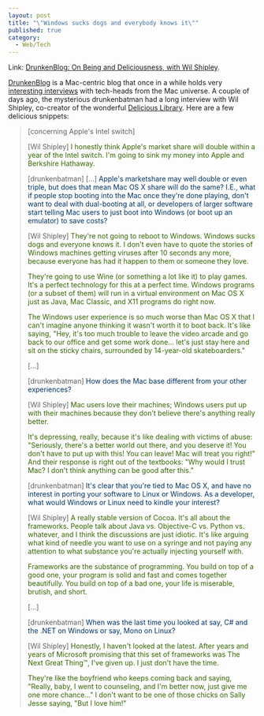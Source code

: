 ```yaml
---
layout: post
title: "\"Windows sucks dogs and everybody knows it\""
published: true
category:
  - Web/Tech
---
```

<p>Link: <a title="DrunkenBlog: On Being and Deliciousness, with Wil Shipley" href="http://www.drunkenblog.com/drunkenblog-archives/000581.html">DrunkenBlog: On Being and Deliciousness, with Wil Shipley</a>.</p>

<p><a title="DrunkenBlog" href="http://www.drunkenblog.com/">DrunkenBlog</a> is a Mac-centric blog that once in a while holds very <a href="http://www.drunkenblog.com/drunkenblog-archives/cat_interviews.html">interesting interviews</a> with tech-heads from the Mac universe. A couple of days ago, the mysterious drunkenbatman had a long interview with Wil Shipley, co-creator of the wonderful <a href="http://www.delicious-monster.com/">Delicious Library</a>. Here are a few delicious snippets:</p>

<blockquote cite="http://www.drunkenblog.com/drunkenblog-archives/000581.html"><p>
[concerning Apple's Intel switch]</p>

<p>[Wil Shipley] <span style="color: #336600;">I honestly think Apple's market share will double within a year of the Intel switch. I'm going to sink my money into Apple and Berkshire Hathaway.</span></p>



<p>[drunkenbatman] [...] <span style="color: #003366;">Apple's marketshare may well double or even triple, but does that mean Mac OS X share will do the same? I.E., what if people stop booting into the Mac once they're done playing, don't want to deal with dual-booting at all, or developers of larger software start telling Mac users to just boot into Windows (or boot up an emulator) to save costs?</span></p>

<p>[Wil Shipley] <span style="color: #336600;">They're not going to reboot to Windows. Windows sucks dogs and everyone knows it. I don't even have to quote the stories of Windows machines getting viruses after 10 seconds any more, because everyone has had it happen to them or someone they love.</span></p>

<p><span style="color: #336600;">They're going to use Wine (or something a lot like it) to play games. It's a perfect technology for this at a perfect time. Windows programs (or a subset of them) will run in a virtual environment on Mac OS X just as Java, Mac Classic, and X11 programs do right now.</span></p>

<p><span style="color: #336600;">The Windows user experience is so much worse than Mac OS X that I can't imagine anyone thinking it wasn't worth it to boot back. It's like saying, &quot;Hey, it's too much trouble to leave the video arcade and go back to our office and get some work done... let's just stay here and sit on the sticky chairs, surrounded by 14-year-old skateboarders.&quot;</span></p>

<p>[...]</p>

<p>[drunkenbatman] <span style="color: #003366;">How does the Mac base different from your other experiences?</span></p>

<p>[Wil Shipley] <span style="color: #336600;">Mac users love their machines; Windows users put up with their machines because they don't believe there's anything really better.</span></p>

<p><span style="color: #336600;">It's depressing, really, because it's like dealing with victims of abuse: &quot;Seriously, there's a better world out there, and you deserve it! You don't have to put up with this! You can leave! Mac will treat you right!&quot; And their response is right out of the textbooks: &quot;Why would I trust Mac? I don't think anything can be good after this.&quot;</span></p>

<p>[drunkenbatman] <span style="color: #003366;">It's clear that you're tied to Mac OS X, and have no interest in porting your software to Linux or Windows. As a developer, what would Windows or Linux need to kindle your interest?</span></p>

<p>[Wil Shipley] <span style="color: #336600;">A really stable version of Cocoa. It's all about the frameworks. People talk about Java vs. Objective-C vs. Python vs. whatever, and I think the discussions are just idiotic. It's like arguing what kind of needle you want to use on a syringe and not paying any attention to what substance you're actually injecting yourself with.</span></p>

<p><span style="color: #336600;">Frameworks are the substance of programming. You build on top of a good one, your program is solid and fast and comes together beautifully. You build on top of a bad one, your life is miserable, brutish, and short.</span></p>

<p>[...]</p>

<p>[drunkenbatman] <span style="color: #003366;">When was the last time you looked at say, C# and the .NET on Windows or say, Mono on Linux?</span></p>

<p>[Wil Shipley] <span style="color: #336600;">Honestly, I haven't looked at the latest. After years and years of Microsoft promising that this set of frameworks was The Next Great Thing™, I've given up. I just don't have the time.</span></p>

<p><span style="color: #336600;">They're like the boyfriend who keeps coming back and saying, &quot;Really, baby, I went to counseling, and I'm better now, just give me one more chance...&quot; I don't want to be one of those chicks on Sally Jesse saying, &quot;But I love him!&quot;</span><br />
</p></blockquote>

